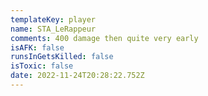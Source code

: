 ```yaml
---
templateKey: player
name: STA_LeRappeur
comments: 400 damage then quite very early
isAFK: false
runsInGetsKilled: false
isToxic: false
date: 2022-11-24T20:28:22.752Z
---
```


